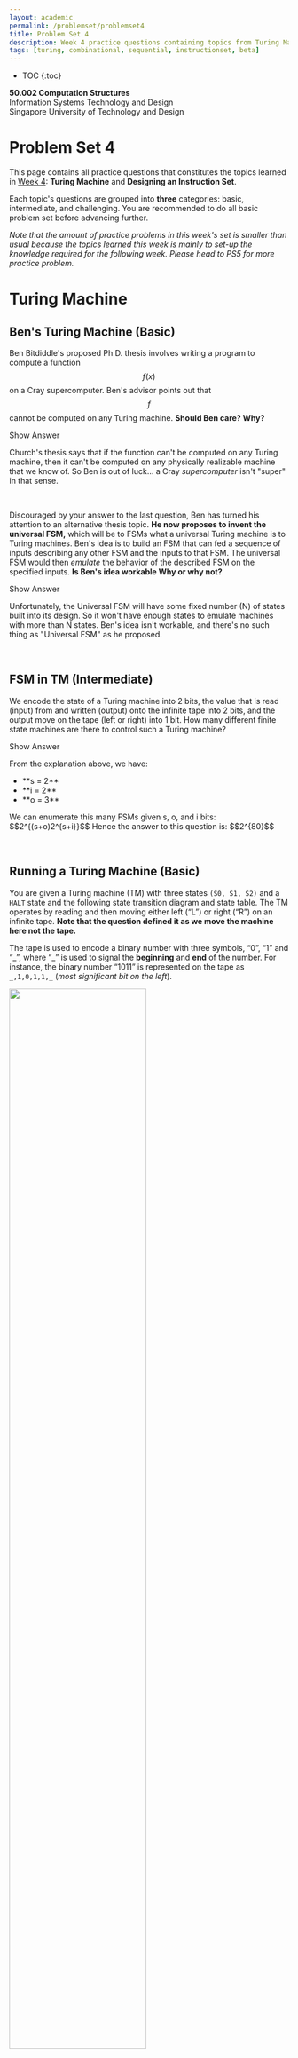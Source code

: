 ```yaml
---
layout: academic
permalink: /problemset/problemset4
title: Problem Set 4
description: Week 4 practice questions containing topics from Turing Machine and ISA
tags: [turing, combinational, sequential, instructionset, beta]
---
```



* TOC
{:toc}

**50.002 Computation Structures**
<br>
Information Systems Technology and Design
<br>
Singapore University of Technology and Design

# Problem Set 4

This page contains all practice questions that constitutes the topics learned in <ins>Week 4</ins>:  **Turing Machine** and **Designing an Instruction Set**. 

Each topic's questions are grouped into **three** categories: basic, intermediate, and challenging. You are recommended to do all basic problem set before advancing further. 

*Note that the amount of practice problems in this week's set is smaller than usual because the topics learned this week is mainly to set-up the knowledge required for the following week. Please head to PS5 for more practice problem.* 


# Turing Machine

## Ben's Turing Machine (Basic)

  
Ben Bitdiddle's proposed Ph.D. thesis involves writing a program to compute a function $$f(x)$$ on a Cray supercomputer. Ben's advisor points out that $$f$$ cannot be computed on any Turing machine. **Should Ben care? Why?**


<div cursor="pointer" class="collapsible">Show Answer</div><div class="content_answer"><p>
Church's thesis says that if the function can't be computed on any Turing machine, then it can't be computed on any physically realizable machine that we know of. So Ben is out of luck... a Cray <i>supercomputer</i> isn't "super" in that sense.
</p></div><br>
  
  

Discouraged by your answer to the last question, Ben has turned his attention to an alternative thesis topic. **He now proposes to invent the universal FSM,** which will be to FSMs what a universal Turing machine is to Turing machines. Ben's idea is to build an FSM that can fed a sequence of inputs describing any other FSM and the inputs to that FSM. The universal FSM would then *emulate* the behavior of the described FSM on the specified inputs. **Is Ben's idea workable Why or why not?**



<div cursor="pointer" class="collapsible">Show Answer</div><div class="content_answer"><p>
Unfortunately, the Universal FSM will have some fixed number (N) of states built into its design. So it won't have enough states to emulate machines with more than N states. Ben's idea isn't workable, and there's no such thing as "Universal FSM" as he proposed.
</p></div><br>
  


## FSM in TM (Intermediate)
We encode the state of a Turing machine into 2 bits, the value that is read (input) from and written (output) onto the infinite tape into 2 bits, and the output move on the tape (left or right) into 1 bit. How many different finite state machines are there to control such a Turing machine? 


<div cursor="pointer" class="collapsible">Show Answer</div><div class="content_answer"><p>
From the explanation above, we have:
<ul>
<li> **s = 2**</li>
<li> **i = 2**</li>
<li> **o = 3**</li>
</ul>
We can enumerate this many FSMs given s, o, and i bits: $$2^{(s+o)2^{s+i}}$$ 
Hence the answer to this question is: $$2^{80}$$
</p></div><br>




## Running a Turing Machine (Basic)

You are given a Turing machine (TM) with three states `(S0, S1, S2)` and a `HALT` state and the following state transition diagram and state table. The TM operates by reading and then moving either left (“L”) or right (“R”) on an infinite tape. **Note that the question defined it as we move the machine here not the tape.**

The tape is used to encode a binary number with three symbols, “0”, “1” and “\_”, where “\_” is used to signal the **beginning** and **end** of the number. For instance, the binary number “1011” is represented on the tape as `_,1,0,1,1,_` (*most significant bit on the left*).

<img src="https://dropbox.com/s/4s0rvpzhm6twih9/tmqns.png?raw=1" style="width: 70%;" >


If the tape is in the initial configuration `_,1,0,1,1,_`:
* and the Turing machine starts in **state `S0`**, 
* reading at the tape position of the `0`, 

...what is the state transition sequence that the machine is going to execute (including the start state S0) until it meets a `HALT`?


<div cursor="pointer" class="collapsible">Show Answer</div><div class="content_answer"><p>
Answering this is none other than executing the Turing Machine with the  given tape <code>_,1,0,1,1,_</code> and initial state <code>`S0`</code>, with the machine reading the tape at the <code>0</code>.
<br><br>
The sequences of the states until <code>HALT</code> is met is:
<code>S0, S0, S0, S0, S1, S1, S1, S2, S2, S2, HALT</code>
</p></div><br>

What is the **final configuration** of the tape after the TM has halted and **what does the TM do**?


<div cursor="pointer" class="collapsible">Show Answer</div><div class="content_answer"><p>
The final tape configuration is: <code>_,1,1,0,0,_</code>  It is obvious that the TM adds <code>1</code> to the input number.
</p></div><br>

## Edge Detector Machine (Intermediate)

The figure below shows a particular tape state *before* and *after* a Turing Machine that does *edge detection* is executed for 12 steps (12 clock cycles). 

Indicate **which of the following Turing Machine specification** [A], [B], [C], [D], [E] shown below is/are able to produce the "after" tape state *in exactly 12 cycles.

<img src="https://dropbox.com/s/isangqp3fexcao5/edgeDetectorTM.png?raw=1" style="width: 70%;" >

* **Specification 1**: 
	$$\begin{matrix}
	S_i & \text{Input} & S_{i+1} & \text{Output} & \text{Move Tape}\\
	\hline
	S_0 & 0 & S_0 & 0 & L\\
	S_0 & 1 & S_1 & 1 & L\\
	S_1 & 0 & S_0 & 0 & L\\
	S_1 & 1 & S_2 & 0 & L\\
	S_2 & 0 & S_0 & 0 & L\\
	S_2 & 1 & S_2 & 0 & L\\
	\hline
	\end{matrix}$$<br><br>

* **Specification 2**: 
	$$\begin{matrix}
	S_i & \text{Input} & S_{i+1} & \text{Output} & \text{Move Tape}\\
	\hline
	S_0 & 0 & S_0 & 0 & L\\
	S_0 & 1 & S_1 & 1 & L\\
	S_1 & 0 & S_0 & 0 & L\\
	S_1 & 1 & S_1 & 1 & L\\
	\hline
	\end{matrix}$$<br><br>

* **Specification 3**: 
	$$\begin{matrix}
	S_i & \text{Input} & S_{i+1} & \text{Output} & \text{Move Tape}\\
	\hline
	S_0 & 0 & S_0 & 0 & L\\
	S_0 & 1 & S_1 & 1 & L\\
	S_1 & 0 & S_0 & 0 & L\\
	S_1 & 1 & S_1 & 0 & L\\
	\hline
	\end{matrix}$$<br><br>

* **Specification 4**: 
	$$\begin{matrix}
	S_i & \text{Input} & S_{i+1} & \text{Output} & \text{Move Tape}\\
	\hline
	S_0 & 0 & S_0 & 0 & L\\
	S_0 & 1 & S_1 & 1 & L\\
	S_1 & 0 & S_0 & 0 & L\\
	S_1 & 1 & S_2 & 1 & L\\
	S_2 & 0 & S_0 & 0 & L\\
	S_2 & 1 & S_2 & 1 & L\\
	\hline
	\end{matrix}$$<br><br>

* **Specification 5**: 
	$$\begin{matrix}
	S_i & \text{Input} & S_{i+1} & \text{Output} & \text{Move Tape}\\
	\hline
	S_0 & 0 & S_0 & 0 & L\\
	S_0 & 1 & S_1 & 1 & R\\
	S_1 & 0 & S_0 & 0 & L\\
	S_1 & 1 & S_2 & 0 & R\\
	S_2 & 0 & S_0 & 0 & L\\
	S_2 & 1 & S_2 & 0 & R\\
	\hline
	\end{matrix}$$<br><br>


<div cursor="pointer" class="collapsible">Show Answer</div><div class="content_answer"><p>
<strong>Specification 1</strong> and <strong>Specification 3</strong> produces the same output tape as shown above, given the initial tape content and the Turing Machine's start state (and location). We can run the machine five times with each specifications to obtain the answer, but the faster way is to observe them based on the functionality:
<ul>
<li> To detect an edge, there's no need to "re-read" previous input. Therefore <strong>Specification 5</strong> is definitely wrong (we only need to move the tape in one direction). </li>
<li> We only output <code>1</code> once on the occurence of an edge, so the specification shall not output too many <code>1</code>s. You can then start to suspect whether <strong>Specification 2</strong> and <strong>4</strong> are true, and quickly eliminate them from the pool of possible answers.  </li>
</ul>
</p></div><br>


# Designing an Instruction Set

## CPU Trivia (Basic)

1. How much memory can a 32-bit von Neumann machine have? *Explain your answer.*

	<div cursor="pointer" class="collapsible">Show Answer</div><div class="content_answer"><p>
	$$2^{32}$$ <strong>bytes</strong> because each address is also 32 bits long in a 32-bit von Neumann machine.
	</p></div><br>

2. Can a CPU have as many registers as possible, in theory?


	<div cursor="pointer" class="collapsible">Show Answer</div><div class="content_answer"><p>
	<strong>No</strong>. <i>Addresses</i> for each register involved in the instruction must be encoded <i>within the instruction</i>, i.e: 5 bits for 32 registers. An instruction is 32 bits long for Beta architecture, so having too many registers will make encoding infeasible.
	</p></div><br>

3. In Theory, which machine is least powerful but sufficient to compute each of the following functions? Choose for the four following possible choices ranked by its level of "powerfullness":  
	* Turing Machine (most powerful)
	* FSM
	* Combinational Logic (least powerful)
	* Uncomputable	
	
	<br>
	The functions in question are:
	* **Function 1:** A processor that executes Beta instruction set
	
	* **Function 2:** A device which takes as input the digits of a binary integer from left to right, and output 1 if the number entered so far is divisible by 6, and 0 otherwise. 
	
	* **Function 3:** A device that takes a sequence of binary digits, one each milisecond clock period, and output `1` if the sequence so far contains more `1`s than `0`s. 
	
	* **Function 4:** A device that takes as input an integer `n` between 0 and 20, and outputs the closing price of Apple Stock on the `n`$$^{th}$$ trading day of year 2019 (to the nearest whole dollar)

	<div cursor="pointer" class="collapsible">Show Answer</div><div class="content_answer"><p>
	<strong>Function 1:</strong> FSM
	<br>
	<strong>Function 2:</strong> FSM
	<br>
	<strong>Function 3:</strong>  Turing Machine
	<br>
	<strong>Function 4:</strong> Combinational Logic
	</p></div><br>


## Memory Addressing (Basic)

1. You are given that the 32-bit *word* at memory address `0` has a binary form of:

```cpp
0000 0100 0000 0011 0000 0010 0000 0001
```

What is the value of the *byte* stored in address `0, 1, 2` and `3`, respectively? What are the hexadecimal forms of the bytes?

<div cursor="pointer" class="collapsible">Show Answer</div><div class="content_answer"><p>
1, 2, 3, and 4 are stored at address <code>0, 1, 2, 3</code> respectively.  The hex form is the word: <code>0x04 03 02 01</code>.
</p></div><br>


2. How many bits of addresses are required at minimum to address the following chunk of data, assuming that they are **byte** addressable? 

```cpp
0000 0100 0000 0011 0000 0010 0000 0001
1111 1111 0000 0000 1111 1111 0000 0000
1010 1010 0011 1100 0101 0011 0011 0000 
0000 0011 0010 1100 0101 1100 1100 0001
0000 0000 0000 0000 0000 1100 1100 0001
```
	

<div  cursor="pointer"  class="collapsible">Show Answer</div>  <div  class="content_answer"><p>

There are 20 bytes in the data above. We need at least $$\lceil\log_2(20)\rceil$$ which results to at least <strong>5 bits for addressing.</strong>
</p></div>
